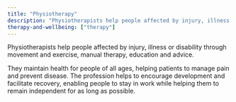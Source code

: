 ```yaml
---
title: "Physiotherapy"
description: "Physiotherapists help people affected by injury, illness or disability through movement and exercise, manual therapy, education and advice."
therapy-and-wellbeing: ["therapy"]
---
```


Physiotherapists help people affected by injury, illness or disability through movement and exercise, manual therapy, education and advice.

They maintain health for people of all ages, helping patients to manage pain and prevent disease. The profession helps to encourage development and facilitate recovery, enabling people to stay in work while helping them to remain independent for as long as possible.